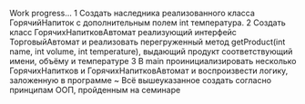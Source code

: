 Work progress...
 1   Создать наследника реализованного класса ГорячийНапиток с дополнительным полем int температура.
 2   Создать класс ГорячихНапитковАвтомат реализующий интерфейс ТорговыйАвтомат и реализовать перегруженный метод getProduct(int name, int volume, int temperature), выдающий продукт соответствующий имени, объёму и температуре
 3   В main проинициализировать несколько ГорячихНапитков и ГорячихНапитковАвтомат и воспроизвести логику, заложенную в программе
~   Всё вышеуказанное создать согласно принципам ООП, пройденным на семинаре
